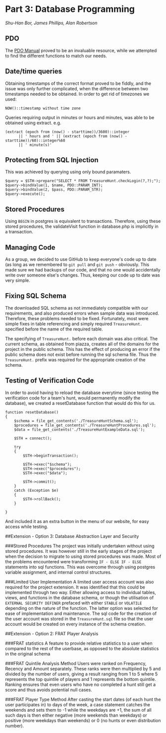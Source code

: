 Part 3: Database Programming
===================================

*Shu-Han Bor, James Phillips, Alan Robertson*

## PDO

The [PDO Manual](http://php.net/manual/en/book.pdo.php) proved to be an invaluable resource, while we attempted to find the different functions to match our needs.

## Date/time queries

Obtaining timestamps of the correct format proved to be fiddly, and the issue was only further complicated, when the difference between two timestamps needed to be obtained. In order to get rid of timezones we used:

    NOW()::timestamp without time zone

Queries requiring output in minutes or hours and minutes, was able to be obtained using extract.
e.g.

    (extract (epoch from (now() - starttime))/3600)::integer
          || ' hours and ' || (extract (epoch from (now() - starttime))/60)::integer%60
          || ' minute(s)'


## Protecting from SQL Injection

This was achieved by querying using only bound paramaters.

    $query = $STH->prepare("SELECT * FROM TreasureHunt.checkLogin(?,?);");
    $query->bindValue(1, $name, PDO::PARAM_INT);
    $query->bindValue(2, $pass, PDO::PARAM_STR);
    $query->execute();

## Stored Procedures

Using `BEGIN` in postgres is equivalent to transactions. Therefore, using these stored procedures, the validateVisit function in database.php is implicitly in a transaction.

## Managing Code

As a group, we decided to use GitHub to keep everyone's code up to date (as long as we remembered to `git pull` and `git push` - obviously. This made sure we had backups of our code, and that no one would accidentally write over someone else's changes. Thus, keeping our code up to date was very simple.

## Fixing SQL Schema

The downloaded SQL schema as not immediately compatible with our requirements, and also produced errors when sample data was introduced. Therefore, these problems needed to be fixed. Fortunately, most were simple fixes in table referencing and simply required `TreasureHunt.` specified before the name of the required table.

The specifying of `TreasureHunt.` before each domain was also critical. The current schema, as obtained from piazza, creates all of the domains for the project in the public schema.  This has the effect of producing an error if the public schema does not exist before running the sql schema file. Thus the `TreasureHunt.` prefix was required for the appropriate creation of the schema.

## Testing of Verification Code

In order to avoid having to reload the database everytime (since testing the verification code for a team's hunt, would permanently modify the database), we created a resetDatabase function that would do this for us.

    function resetDatabase()
	{
        $schema = file_get_contents('./TreasureHuntSchema.sql');
        $procedures = file_get_contents('./TreasureHuntProcedures.sql');
        $data = file_get_contents('./TreasureHuntExampleData.sql');

        $STH = connect();

        try
        {
            $STH->beginTransaction();

            $STH->exec("$schema");
            $STH->exec("$procedures");
            $STH->exec("$data");

            $STH->commit();
        }
        catch (Exception $e)
        {
            $STH->rollBack();
        }

	}

And included it as an extra button in the menu of our website, for easy access while testing.

##Extension - Option 3: Database Abstraction Layer and Security

###Stored Procedures
The project was initially undertaken without using stored procedures.  It was however still in the early stages of the project when the decision to migrate to using stored procedures was made.  Most of the problems encountered were transforming `IF - ELSE IF - ELSE` statements into sql functions.  This was overcome through using postgres variable assignment, and internal control structures.

###Limited User Implementation
A limited user access account was also required for the project extension.  It was identified that this could be implemented through two way.  Either allowing access to individual tables, views, and functions in the database schema, or though the utilisation of `EXTERNAL SECURITY DEFINER` prefaced with either `STABLE` or `VOLATILE` depending on the nature of the function. The latter option was selected for ease of implementation and maintenance. The sql code for the creation of the user account was stored in the `TreasureHunt.sql` file so that the user account would be created on every instance of the schema creation.

##Extension - Option 2: FRAT Player Analysis

###FRAT statistics
A feature to provide relative statistics to a user when compared to the rest of the userbase, as opposed to the absolute statistics in the original schema

###FRAT Quintile Analysis Method
Users were ranked on Frequency, Recency and Amount separately. These ranks were then multiplied by 5 and divided by the number of users, giving a result ranging from 1 to 5 where 5 represents the top quintile of players and 1 represents the bottom quintile. Ranking ensures that even users who have no completed a hunt still get a score and thus avoids potential null cases.

###FRAT Player Type Method
After casting the start dates (of each hunt the user participates in) to days of the week, a case statement catches the weekends and sets them to -1 while the weekdays are +1, the sum of all such days is then either negative (more weekends than weekdays) or positive (more weekdays than weekends) or 0 (no hunts or even distribution number).

